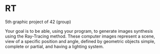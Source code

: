# RT

5th graphic project of 42 (group)

Your goal is to be able, using your program, to generate images
synthesis using the Ray-Tracing method. These computer images represent a
scene, view of a specific position and angle, defined by geometric objects
simple, complete or partial, and having a lighting system.
